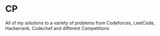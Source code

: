 # CP
All of my solutions to a variety of problems from Codeforces, LeetCode, Hackerrank, Codechef and different Competitions
